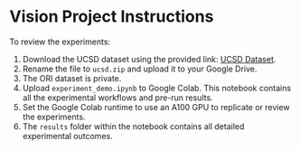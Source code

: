 # Vision Project Instructions

To review the experiments:

1. Download the UCSD dataset using the provided link: [UCSD Dataset](https://drive.google.com/file/d/19oLavZvcw4YRNiHJV4FqAXtKyM8w6E6I/view?usp=sharing).
2. Rename the file to `ucsd.zip` and upload it to your Google Drive.
3. The ORI dataset is private.
4. Upload `experiment_demo.ipynb` to Google Colab. This notebook contains all the experimental workflows and pre-run results.
5. Set the Google Colab runtime to use an A100 GPU to replicate or review the experiments.
6. The `results` folder within the notebook contains all detailed experimental outcomes.
